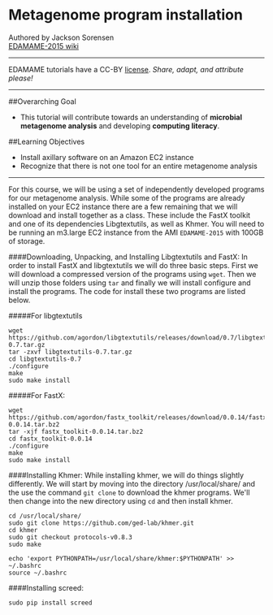 
# Metagenome program installation
Authored by Jackson Sorensen   
[EDAMAME-2015 wiki](https://github.com/edamame-course/2015-tutorials/wiki)

***
EDAMAME tutorials have a CC-BY [license](https://github.com/edamame-course/2015-tutorials/blob/master/LICENSE.md). _Share, adapt, and attribute please!_
***

##Overarching Goal
* This tutorial will contribute towards an understanding of **microbial metagenome analysis** and developing **computing literacy**.

##Learning Objectives
* Install axillary software on an Amazon EC2 instance
* Recognize that there is not one tool for an entire metagenome analysis

***

For this course, we will be using a set of independently developed programs for our metagenome analysis. While some of the programs are already installed on your EC2 instance there are a few remaining that we will download and install together as a class. These include the FastX toolkit and one of its dependencies Libgtextutils, as well as Khmer. You will need to be running an m3.large EC2 instance from the AMI `EDAMAME-2015` with 100GB of storage.   

####Downloading, Unpacking, and Installing Libgtextutils and FastX:
In order to install FastX and libgtextutils we will do three basic steps. First we will download a compressed version of the programs using `wget`. Then we will unzip those folders using `tar` and finally we will install configure and install the programs. The code for install these two programs are listed below. 

#####For libgtextutils 
```
wget https://github.com/agordon/libgtextutils/releases/download/0.7/libgtextutils-0.7.tar.gz
tar -zxvf libgtextutils-0.7.tar.gz
cd libgtextutils-0.7
./configure
make
sudo make install
```

#####For FastX:
```
wget https://github.com/agordon/fastx_toolkit/releases/download/0.0.14/fastx_toolkit-0.0.14.tar.bz2
tar -xjf fastx_toolkit-0.0.14.tar.bz2
cd fastx_toolkit-0.0.14
./configure
make
sudo make install
```

####Installing Khmer: 
While installing khmer, we will do things slightly differently. We will start by moving into the directory /usr/local/share/ and the use the command `git clone` to download the khmer programs. We'll then change into the new directory using `cd` and then install khmer. 
```
cd /usr/local/share/
sudo git clone https://github.com/ged-lab/khmer.git
cd khmer
sudo git checkout protocols-v0.8.3
sudo make

echo 'export PYTHONPATH=/usr/local/share/khmer:$PYTHONPATH' >> ~/.bashrc
source ~/.bashrc
```

####Installing screed:
```
sudo pip install screed
```




